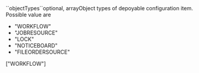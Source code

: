 <tr><td>``objectTypes``</td><td>optional, array</td><td>Object types of depoyable configuration item. Possible value are 
<ul><li>"WORKFLOW"</li>
    <li>"JOBRESOURCE"</li>
    <li>"LOCK"</li>
    <li>"NOTICEBOARD"</li>
    <li>"FILEORDERSOURCE"</li>
</ul>
</td><td>["WORKFLOW"]</td><td></td></tr>
